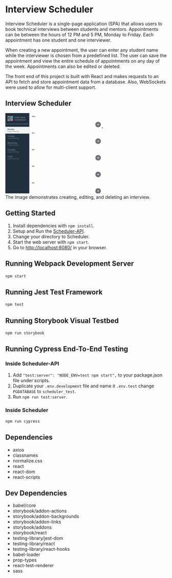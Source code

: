 # Interview Scheduler

Interview Scheduler is a single-page application (SPA) that allows users to book technical interviews between students and mentors. Appointments can be between the hours of 12 PM and 5 PM, Monday to Friday. Each appointment has one student and one interviewer. 

When creating a new appointment, the user can enter any student name while the interviewer is chosen from a predefined list. The user can save the appointment and view the entire schedule of appointments on any day of the week. Appointments can also be edited or deleted. 

The front end of this project is built with React and makes requests to an API to fetch and store appointment data from a database. Also, WebSockets were used to allow for multi-client support.

## Interview Scheduler
!["Screenshot of Interview Scheduler"](https://github.com/Karamvir-Bains/Scheduler/blob/master/docs/Interview%20Scheduler.gif)
The image demonstrates creating, editing, and deleting an interview.

## Getting Started

1. Install dependencies with `npm install`.
2. Setup and Run the [Scheduler-API](https://github.com/lighthouse-labs/scheduler-api).
3. Change your directory to Scheduler.
4. Start the web server with `npm start`.
5. Go to <http://localhost:8080/> in your browser.

## Running Webpack Development Server

```sh
npm start
```

## Running Jest Test Framework

```sh
npm test
```

## Running Storybook Visual Testbed

```sh
npm run storybook
```

## Running Cypress End-To-End Testing
### Inside Scheduler-API 
1. Add `"test:server": "NODE_ENV=test npm start",` to your package.json file under scripts.
2. Duplicate your `.env.development` file and name it `.env.test` change `PGDATABASE` to `scheduler_test`.
3. Run `npm run test:server`.

### Inside Scheduler
```sh
npm run cypress
```

## Dependencies

- axios
- classnames
- normalize.css
- react
- react-dom
- react-scripts

## Dev Dependencies

- babel/core
- storybook/addon-actions
- storybook/addon-backgrounds
- storybook/addon-links
- storybook/addons
- storybook/react
- testing-library/jest-dom
- testing-library/react
- testing-library/react-hooks
- babel-loader
- prop-types
- react-test-renderer
- sass